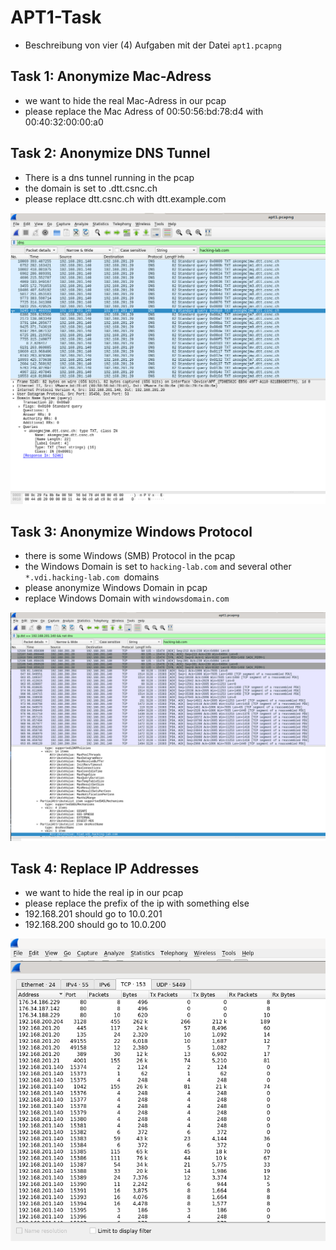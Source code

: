 # APT1-Task
* Beschreibung von vier (4) Aufgaben mit der Datei `apt1.pcapng`

## Task 1: Anonymize Mac-Adress 
* we want to hide the real Mac-Adress in our pcap
* please replace the Mac Adress of 00:50:56:bd:78:d4 with 00:40:32:00:00:a0


## Task 2: Anonymize DNS Tunnel
* There is a dns tunnel running in the pcap
* the domain is set to <random>.dtt.csnc.ch
* please replace dtt.csnc.ch with dtt.example.com

![DNS](/media/challenge/png/DNS.png)


## Task 3: Anonymize Windows Protocol 
* there is some Windows (SMB) Protocol in the pcap
* the Windows Domain is set to `hacking-lab.com`  and several other `*.vdi.hacking-lab.com `domains
* please anonymize Windows Domain in pcap
* replace Windows Domain with `windowsdomain.com`

![SMB](/media/challenge/png/SMB-DC-Packages.png)


## Task 4: Replace IP Addresses
* we want to hide the real ip in our pcap
* please replace the prefix of the ip with something else
* 192.168.201 should go to 10.0.201
* 192.168.200 should go to 10.0.200

![STAT](/media/challenge/png/STAT.png)

